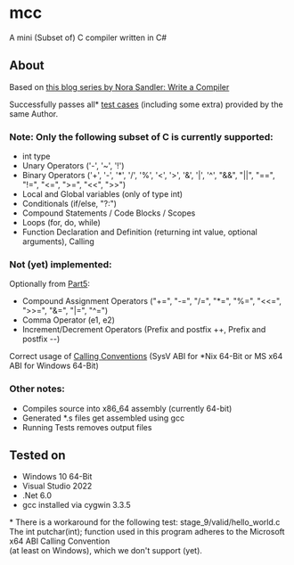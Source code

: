 # mcc
A mini (Subset of) C compiler written in C#

## About

Based on [this blog series by Nora Sandler: Write a Compiler](https://norasandler.com/2017/11/29/Write-a-Compiler.html)

Successfully passes all* [test cases](https://github.com/nlsandler/write_a_c_compiler) (including some extra) provided by the same Author.

### Note: Only the following subset of C is currently supported:
- int type
- Unary Operators ('-', '~', '!')
- Binary Operators ('+', '-', '*', '/', '%', '<', '>', '&', '|', '^', "&&", "||", "==", "!=", "<=", ">=", "<<", ">>")
- Local and Global variables (only of type int)
- Conditionals (if/else, "?:")
- Compound Statements / Code Blocks / Scopes
- Loops (for, do, while)
- Function Declaration and Definition (returning int value, optional arguments), Calling

### Not (yet) implemented:
Optionally from [Part5](https://norasandler.com/2018/01/08/Write-a-Compiler-5.html):
- Compound Assignment Operators ("+=", "-=", "/=", "*=", "%=", "<<=", ">>=", "&=", "|=", "^=")
- Comma Operator (e1, e2)
- Increment/Decrement Operators (Prefix and postfix ++, Prefix and postfix --)

Correct usage of [Calling Conventions](https://en.wikipedia.org/wiki/X86_calling_conventions) (SysV ABI for *Nix 64-Bit or MS x64 ABI for Windows 64-Bit)

### Other notes:
- Compiles source into x86_64 assembly (currently 64-bit)
- Generated *.s files get assembled using gcc
- Running Tests removes output files

## Tested on
- Windows 10 64-Bit
- Visual Studio 2022
- .Net 6.0
- gcc installed via cygwin 3.3.5

\* There is a workaround for the following test: stage_9/valid/hello_world.c\
  The int putchar(int); function used in this program adheres to the Microsoft x64 ABI Calling Convention\
  (at least on Windows), which we don't support (yet).
